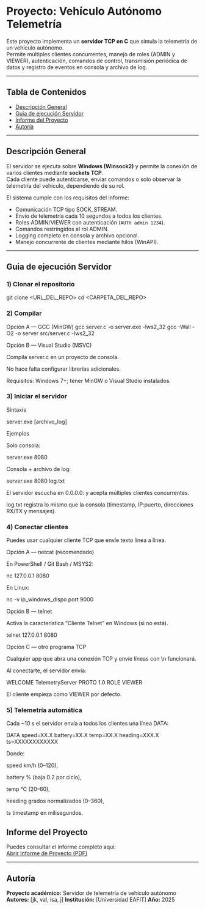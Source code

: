 # Proyecto: Vehículo Autónomo Telemetría

Este proyecto implementa un **servidor TCP en C** que simula la telemetría de un vehículo autónomo.  
Permite múltiples clientes concurrentes, manejo de roles (ADMIN y VIEWER), autenticación, comandos de control, transmisión periódica de datos y registro de eventos en consola y archivo de log.

---

## Tabla de Contenidos
- [Descripción General](#descripción-general)
- [Guia de ejecución Servidor](#Guia-de-ejecución-Servidor)
- [Informe del Proyecto](#Informe-del-Proyecto)
- [Autoría](#autoría)

---

## Descripción General

El servidor se ejecuta sobre **Windows (Winsock2)** y permite la conexión de varios clientes mediante **sockets TCP**.  
Cada cliente puede autenticarse, enviar comandos o solo observar la telemetría del vehículo, dependiendo de su rol.

El sistema cumple con los requisitos del informe:
- Comunicación TCP tipo SOCK_STREAM.
- Envío de telemetría cada 10 segundos a todos los clientes.
- Roles ADMIN/VIEWER con autenticación (`AUTH admin 1234`).
- Comandos restringidos al rol ADMIN.
- Logging completo en consola y archivo opcional.
- Manejo concurrente de clientes mediante hilos (WinAPI).

---

## Guia de ejecución Servidor

### 1) Clonar el repositorio
git clone <URL_DEL_REPO>
cd <CARPETA_DEL_REPO>

### 2) Compilar
Opción A — GCC (MinGW)
gcc server.c -o server.exe -lws2_32
gcc -Wall -O2 -o server src/server.c -lws2_32

Opción B — Visual Studio (MSVC)

Compila server.c en un proyecto de consola. 

No hace falta configurar librerías adicionales.

Requisitos: Windows 7+; tener MinGW o Visual Studio instalados.

### 3) Iniciar el servidor
Sintaxis

server.exe <puerto> [archivo_log]

Ejemplos

Solo consola:

server.exe 8080


Consola + archivo de log:

server.exe 8080 log.txt


El servidor escucha en 0.0.0.0:<puerto> y acepta múltiples clientes concurrentes.

log.txt registra lo mismo que la consola (timestamp, IP:puerto, direcciones RX/TX y mensajes).

### 4) Conectar clientes

Puedes usar cualquier cliente TCP que envíe texto línea a línea.

Opción A — netcat (recomendado)

En PowerShell / Git Bash / MSYS2:

nc 127.0.0.1 8080

En Linux:

nc -v ip_windows_dispo port 9000

Opción B — telnet

Activa la característica “Cliente Telnet” en Windows (si no está).

telnet 127.0.0.1 8080

Opción C — otro programa TCP

Cualquier app que abra una conexión TCP y envíe líneas con \n funcionará.

Al conectarte, el servidor envía:

WELCOME TelemetryServer PROTO 1.0
ROLE VIEWER


El cliente empieza como VIEWER por defecto.

### 5) Telemetría automática

Cada ~10 s el servidor envía a todos los clientes una línea DATA:

DATA speed=XX.X battery=XX.X temp=XX.X heading=XXX.X ts=XXXXXXXXXXXX


Donde:

speed km/h (0–120),

battery % (baja 0.2 por ciclo),

temp °C (20–60),

heading grados normalizados (0–360),

ts timestamp en milisegundos.

## Informe del Proyecto

Puedes consultar el informe completo aquí:  
[Abrir Informe de Proyecto (PDF)](./informe.pdf)

---

## Autoría

**Proyecto académico:** Servidor de telemetría de vehículo autónomo
**Autores:** [jk, val, isa, j]
**Institución:** [Universidad EAFIT]
**Año:** 2025

